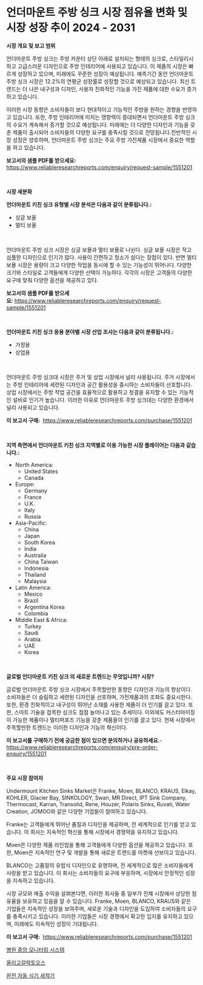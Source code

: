<p><h1>언더마운트 주방 싱크 시장 점유율 변화 및 시장 성장 추이 2024 - 2031</h1></p><p><strong>시장 개요 및 보고 범위</strong></p>
<p><p>언더마운트 주방 싱크는 주방 카운터 상단 아래로 설치되는 형태의 싱크로, 스타일리시하고 고급스러운 디자인으로 주방 인테리어에 사용되고 있습니다. 이 제품의 시장은 빠르게 성장하고 있으며, 미래에도 꾸준한 성장이 예상됩니다. 예측기간 동안 언더마운트 주방 싱크 시장은 12.2%의 연평균 성장률로 성장할 것으로 예상되고 있습니다. 최신 트렌드는 더 나은 내구성과 디자인, 사용자 친화적인 기능을 가진 제품에 대한 수요가 증가하고 있습니다. </p><p>이러한 시장 동향은 소비자들이 보다 현대적이고 기능적인 주방을 원하는 경향을 반영하고 있습니다. 또한, 주방 인테리어에 미치는 영향력이 증대되면서 언더마운트 주방 싱크의 수요가 계속해서 증가할 것으로 예상됩니다. 미래에는 더 다양한 디자인과 기능을 갖춘 제품이 출시되어 소비자들의 다양한 요구를 충족시킬 것으로 전망됩니다.전반적인 시장 성장은 양호하며, 언더마운트 주방 싱크는 주요 주방 가전제품 시장에서 중요한 역할을 하고 있습니다.</p></p>
<p><strong>보고서의 샘플 PDF를 받으세요:</strong> <a href="https://www.reliableresearchreports.com/enquiry/request-sample/1551201">https://www.reliableresearchreports.com/enquiry/request-sample/1551201</a></p>
<p>&nbsp;</p>
<p><strong>시장 세분화</strong></p>
<p><strong>언더마운트 키친 싱크 유형별 시장 분석은 다음과 같이 분류됩니다.:</strong></p>
<p><ul><li>싱글 보울</li><li>멀티 보울</li></ul></p>
<p>&nbsp;</p>
<p><p>언더마운트 주방 싱크 시장은 싱글 보욜과 멀티 보욜로 나뉜다. 싱글 보욜 시장은 작고 심플한 디자인으로 인기가 많다. 사용이 간편하고 청소가 쉽다는 장점이 있다. 반면 멀티 보욜 시장은 용량이 크고 다양한 작업을 동시에 할 수 있는 기능성이 뛰어나다. 다양한 크기와 스타일로 고객들에게 다양한 선택이 가능하다. 각각의 시장은 고객들의 다양한 요구에 맞춰 다양한 옵션을 제공하고 있다.</p></p>
<p><strong>보고서의 샘플 PDF를 받으세요:</strong>&nbsp;<a href="https://www.reliableresearchreports.com/enquiry/request-sample/1551201">https://www.reliableresearchreports.com/enquiry/request-sample/1551201</a></p>
<p>&nbsp;</p>
<p><strong> 언더마운트 키친 싱크 응용 분야별 시장 산업 조사는 다음과 같이 분류됩니다.:</strong></p>
<p><ul><li>가정용</li><li>상업용</li></ul></p>
<p>&nbsp;</p>
<p><p>언더마운트 주방 싱크대 시장은 주거 및 상업 시장에서 널리 사용됩니다. 주거 시장에서는 주방 인테리어에 세련된 디자인과 공간 활용성을 중시하는 소비자들이 선호합니다. 상업 시장에서는 주방 작업 공간을 효율적으로 활용하고 청결을 유지할 수 있는 기능적인 설비로 인기가 높습니다. 이러한 이유로 언더마운트 주방 싱크대는 다양한 환경에서 널리 사용되고 있습니다.</p></p>
<p><strong>이 보고서 구매:</strong>&nbsp; <a href="https://www.reliableresearchreports.com/purchase/1551201">https://www.reliableresearchreports.com/purchase/1551201</a></p>
<p>&nbsp;</p>
<p><strong>지역 측면에서 언더마운트 키친 싱크 지역별로 이용 가능한 시장 플레이어는 다음과 같습니다.:</strong></p>
<p><ul>
    <li>
        North America:
        <ul>
            <li>United States</li>
            <li>Canada</li>
        </ul>
    </li>
    <li>
        Europe:
        <ul>
            <li>Germany</li>
            <li>France</li>
            <li>U.K.</li>
            <li>Italy</li>
            <li>Russia</li>
        </ul>
    </li>
    <li>
        Asia-Pacific:
        <ul>
            <li>China</li>
            <li>Japan</li>
            <li>South Korea</li>
            <li>India</li>
            <li>Australia</li>
            <li>China Taiwan</li>
            <li>Indonesia</li>
            <li>Thailand</li>
            <li>Malaysia</li>
        </ul>
    </li>
    <li>
        Latin America:
        <ul>
            <li>Mexico</li>
            <li>Brazil</li>
            <li>Argentina Korea</li>
            <li>Colombia</li>
        </ul>
    </li>
    <li>
        Middle East & Africa:
        <ul>
            <li>Turkey</li>
            <li>Saudi</li>
            <li>Arabia</li>
            <li>UAE</li>
            <li>Korea</li>
        </ul>
    </li>
    </ul></p>
<p>&nbsp;</p>
<p><strong>글로벌 언더마운트 키친 싱크 의 새로운 트렌드는 무엇입니까? 시장?</strong></p>
<p><p>글로벌 언더마운트 주방 싱크 시장에서 주목할만한 동향은 디자인과 기능의 향상이다. 소비자들은 더 슬림하고 세련된 디자인을 선호하며, 가전제품과의 조화도 중요시한다. 또한, 환경 친화적이고 내구성이 뛰어난 소재를 사용한 제품이 더 인기를 끌고 있다. 또한, 스마트 기술을 접목한 싱크도 점점 늘어나고 있는 추세이다. 이외에도 커스터마이징이 가능한 제품이나 멀티퍼포즈 기능을 갖춘 제품들이 인기를 끌고 있다. 현재 시장에서 주목할만한 트렌드는 이러한 디자인과 기능의 혁신이다.</p></p>
<p><strong>이 보고서를 구매하기 전에 궁금한 점이 있으면 문의하거나 공유하세요.</strong>- <a href="https://www.reliableresearchreports.com/enquiry/pre-order-enquiry/1551201">https://www.reliableresearchreports.com/enquiry/pre-order-enquiry/1551201</a></p>
<p>&nbsp;</p>
<p><strong>주요 시장 참여자</strong></p>
<p><p>Undermount Kitchen Sinks Market은 Franke, Moen, BLANCO, KRAUS, Elkay, KOHLER, Glacier Bay, SINKOLOGY, Swan, MR Direct, IPT Sink Company, Thermocast, Karran, Transolid, Rene, Houzer, Polaris Sinks, Ruvati, Water Creation, JOMOO와 같은 다양한 기업들이 참여하고 있습니다.</p><p>Franke는 고객들에게 뛰어난 품질과 디자인을 제공하며, 전 세계적으로 인기를 얻고 있습니다. 이 회사는 지속적인 혁신을 통해 시장에서 경쟁력을 유지하고 있습니다. </p><p>Moen은 다양한 제품 라인업을 통해 고객들에게 다양한 옵션을 제공하고 있습니다. 또한, Moen은 지속적인 연구 및 개발을 통해 새로운 트렌드를 마켓에 선보이고 있습니다.</p><p>BLANCO는 고품질의 유럽식 디자인으로 유명하며, 전 세계적으로 많은 소비자들에게 사랑을 받고 있습니다. 이 회사는 소비자들의 요구에 부응하며, 시장에서 안정적인 성장을 지속하고 있습니다.</p><p>시장 규모와 매출 수익을 살펴본다면, 이러한 회사들 중 일부가 전체 시장에서 상당한 점유율을 보유하고 있음을 알 수 있습니다. Franke, Moen, BLANCO, KRAUS와 같은 기업들은 지속적인 성장을 보여주며, 새로운 기술과 디자인을 도입하여 소비자들의 요구를 충족시키고 있습니다. 이러한 기업들은 시장 경쟁에서 확고한 입지를 유지하고 있으며, 미래에도 지속적인 성장이 기대됩니다.</p></p>
<p><strong>이 보고서 구매:</strong>&nbsp;&nbsp;<a href="https://www.reliableresearchreports.com/purchase/1551201">https://www.reliableresearchreports.com/purchase/1551201</a></p>
<p><p><a href="https://github.com/oajzkywllm460/Market-Research-Report-List-1/blob/main/78026726683.md">병원 중앙 모니터링 시스템</a></p><p><a href="https://github.com/vsr06p4p49/Market-Research-Report-List-1/blob/main/76489976684.md">올리고갈락토오스</a></p><p><a href="https://github.com/Penelolack456456/Market-Research-Report-List-1/blob/main/12016786685.md">완전 자동 식기 세척기</a></p></p>
